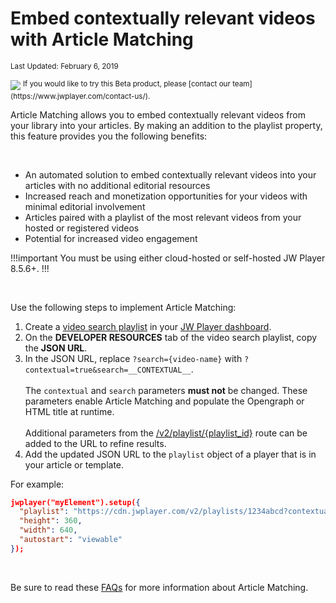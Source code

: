 # Embed contextually relevant videos with Article Matching

<sup>Last Updated: February 6, 2019</sup>

<img src="https://img.shields.io/badge/%20-Beta-green.svg" />
	 <sup>If you would like to try this Beta product, please [contact our team](https://www.jwplayer.com/contact-us/).</sup>

<br/>

Article Matching allows you to embed contextually relevant videos from your library into your articles. By making an addition to the playlist property, this feature provides you the following benefits:

<br/>

- An automated solution to embed contextually relevant videos into your articles with no additional editorial resources
- Increased reach and monetization opportunities for your videos with minimal editorial involvement
- Articles paired with a playlist of the most relevant videos from your hosted or registered videos
- Potential for increased video engagement

!!!important
You must be using either cloud-hosted or self-hosted JW Player 8.5.6+.
!!!

<br/>

Use the following steps to implement Article Matching:

1. Create a <a href="https://support.jwplayer.com/articles/create-a-playlist#create-a-video-search-playlist" target="_blank">video search playlist</a> in your <a href="https://dashboard.jwplayer.com/" target="_blank">JW Player dashboard</a>.
2. On the **DEVELOPER RESOURCES** tab of the video search playlist, copy the **JSON URL**.
3. In the JSON URL, replace `?search={video-name}` with `?contextual=true&search=__CONTEXTUAL__`.<br/><br/> The `contextual` and `search` parameters **must not** be changed. These parameters enable Article Matching and populate the Opengraph or HTML title at runtime.<br/><br/>Additional parameters from the <a href="https://developer.jwplayer.com/jw-platform/docs/delivery-api-reference/#/Playlists/get_v2_playlists__playlist_id_" target="_blank">/v2/playlist/{playlist_id}</a> route can be added to the URL to refine results.
4. Add the updated JSON URL to the `playlist` object of a player that is in your article or template.

For example:

```json
jwplayer("myElement").setup({
  "playlist": "https://cdn.jwplayer.com/v2/playlists/1234abcd?contextual=true&search=__CONTEXTUAL__",
  "height": 360,
  "width": 640,
  "autostart": "viewable"
});
```
<br/>

Be sure to read these [FAQs](https://support.jwplayer.com/articles/embed-relevant-videos-with-article-matching#faqs) for more information about Article Matching.